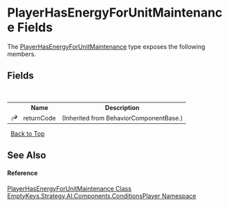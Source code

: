 # PlayerHasEnergyForUnitMaintenance Fields
 

The <a href="T_EmptyKeys_Strategy_AI_Components_ConditionsPlayer_PlayerHasEnergyForUnitMaintenance">PlayerHasEnergyForUnitMaintenance</a> type exposes the following members.


## Fields
&nbsp;<table><tr><th></th><th>Name</th><th>Description</th></tr><tr><td>![Protected field](media/protfield.gif "Protected field")</td><td>returnCode</td><td> (Inherited from BehaviorComponentBase.)</td></tr></table>&nbsp;
<a href="#playerhasenergyforunitmaintenance-fields">Back to Top</a>

## See Also


#### Reference
<a href="T_EmptyKeys_Strategy_AI_Components_ConditionsPlayer_PlayerHasEnergyForUnitMaintenance">PlayerHasEnergyForUnitMaintenance Class</a><br /><a href="N_EmptyKeys_Strategy_AI_Components_ConditionsPlayer">EmptyKeys.Strategy.AI.Components.ConditionsPlayer Namespace</a><br />